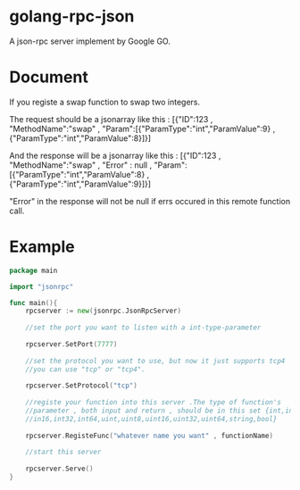 golang-rpc-json
===============

A json-rpc server implement by Google GO.

Document
===============
If you registe a swap function to swap two integers.

The request should be a jsonarray like this :
[{"ID":123 , "MethodName":"swap" , "Param":[{"ParamType":"int","ParamValue":9} , {"ParamType":"int","ParamValue":8}]}]

And the response will be a jsonarray like this :
[{"ID":123 , "MethodName":"swap" , "Error" : null , "Param":[{"ParamType":"int","ParamValue":8} , {"ParamType":"int","ParamValue":9}]}]

"Error" in the response will not be null if errs occured in this remote function call.

Example
===============
```go
package main

import "jsonrpc"

func main(){
	rpcserver := new(jsonrpc.JsonRpcServer)
	
	//set the port you want to listen with a int-type-parameter
	
	rpcserver.SetPort(7777)
	
	//set the protocol you want to use, but now it just supports tcp4
	//you can use "tcp" or "tcp4".
	
	rpcserver.SetProtocol("tcp")
	
	//registe your function into this server .The type of function's
	//parameter , both input and return , should be in this set {int,int8,
	//in16,int32,int64,uint,uint8,uint16,uint32,uint64,string,bool}
	
	rpcserver.RegisteFunc("whatever name you want" , functionName)
	
	//start this server
	
	rpcserver.Serve()
}
```

